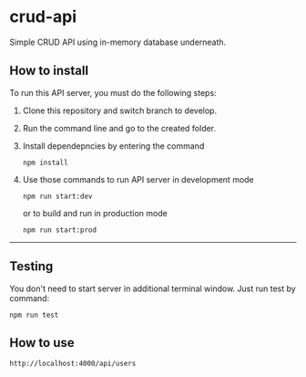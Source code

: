 # crud-api

Simple CRUD API using in-memory database underneath.

## How to install

To run this API server, you must do the following steps:

1. Clone this repository and switch branch to develop.
2. Run the command line and go to the created folder.
3. Install dependepncies by entering the command
   ```
   npm install
   ```
4. Use those commands to run API server in development mode

   ```
   npm run start:dev
   ```

   or to build and run in production mode

   ```
   npm run start:prod
   ```

---

## Testing

You don't need to start server in additional terminal window. Just run test by command:

```
npm run test
```

## How to use

```
http://localhost:4000/api/users
```
